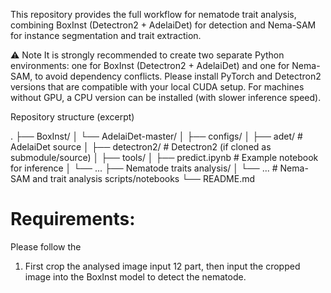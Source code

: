 This repository provides the full workflow for nematode trait analysis, combining BoxInst (Detectron2 + AdelaiDet) for detection and Nema-SAM for instance segmentation and trait extraction.

⚠️ Note
It is strongly recommended to create two separate Python environments: one for BoxInst (Detectron2 + AdelaiDet) and one for Nema-SAM, to avoid dependency conflicts.
Please install PyTorch and Detectron2 versions that are compatible with your local CUDA setup. For machines without GPU, a CPU version can be installed (with slower inference speed).

Repository structure (excerpt)

.
├── BoxInst/
│   └── AdelaiDet-master/
│       ├── configs/
│       ├── adet/                # AdelaiDet source
│       ├── detectron2/          # Detectron2 (if cloned as submodule/source)
│       ├── tools/
│       ├── predict.ipynb        # Example notebook for inference
│       └── ...
├── Nematode traits analysis/
│   └── ...                      # Nema-SAM and trait analysis scripts/notebooks
└── README.md


# Requirements:
Please follow the 
1. First crop the analysed image input 12 part, then input the cropped image into the BoxInst model to detect the nematode.
   
